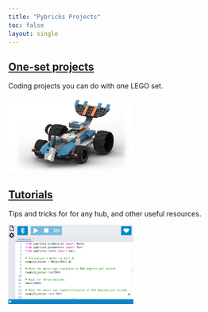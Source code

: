 ```yaml
---
title: "Pybricks Projects"
toc: false
layout: single
---
```


## [One-set projects](/projects/sets/)

Coding projects you can do with one LEGO set.

<a href="/projects/sets">
<img src="/assets/images/home-community.png" width="50%" />
</a>

## [Tutorials](/projects/tutorials/)

Tips and tricks for for any hub, and other useful resources.

<a href="/projects/tutorials">
<img src="/assets/images/home-code-2.png" width="50%" />
</a>
